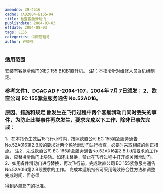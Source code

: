 ```yaml
---
amendno: 39-4516
cadno: CAD2004-E155-04
title: 检查客舱滑动门
publishdate: 2004-08-03
effdate: 2004-08-03
tags: E155
categories: 中南管理局
author: 钟颖芬
---
```


### 适用范围 
安装有客舱滑动门的EC 155 B和B1直升机。     注1：本指令针对维修人员及机组制定。

<!--more-->
### 参考文件1、DGAC AD F-2004-107，2004年 7月 7日颁发； 2、欧直公司 EC 155紧急服务通告 No.52A016。

### 原因、措施和规定 曾发生在飞行过程中两个客舱滑动门同时丢失的事件，为防止此类事件再次发生，要求完成以下工作，除非已事先完成：
   1、在本指令生效后15飞行小时内，按照欧直公司 EC 155紧急服务通告No.52A016第2.B段的要求对两个客舱滑动门进行检查，必要时采取相应的纠正措施。 
注2：完成欧直公司 EC 155紧急服务通告No.52A016第2.B.1.d段要求的工作后，应替换滑动门上导轨。如还未替换，禁止在飞行过程中打开或关闭滑动门。 
    2、如用备件滑动门进行替换，再次飞行前，完成欧直公司 EC 155紧急服务通告No.52A016第2.B段要求的工作。 完成本适航指令可采用等效符合性方法和调整完成时间，但必须
  
得到适航部门的批准。 
